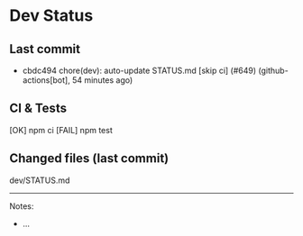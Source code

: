 # Dev Status

## Last commit
- cbdc494 chore(dev): auto-update STATUS.md [skip ci] (#649) (github-actions[bot], 54 minutes ago)
## CI & Tests
[OK] npm ci
[FAIL] npm test

## Changed files (last commit)
dev/STATUS.md

---
Notes:
- ...
